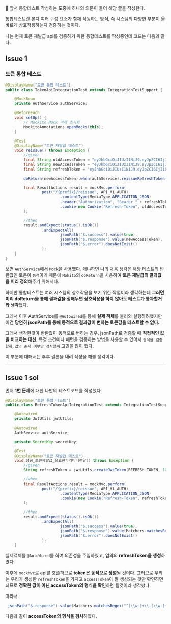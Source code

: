 👋 앞서 통합테스트 작성하는 도중에 하나의 의문이 들어 해당 글을 작성한다.

통합테스트란 본디 여러 구성 요소가 함께 작동하는 방식, 즉 시스템의 다양한 부분이 올바르게 상호작용하는지 검증하는 것이다.

나는 현재 토큰 재발급 api를 검증하기 위한 통합테스트를 작성중인데 코드는 다음과 같다.

## Issue 1

### 토큰 통합 테스트

```java
@DisplayName("토큰 통합 테스트")
public class TokenApiIntegrationTest extends IntegrationTestSupport {

    @MockBean
    private AuthService authService;

    @BeforeEach
    void setUp() {
        // Mockito Mock 객체 초기화
        MockitoAnnotations.openMocks(this);
    }

    @Test
    @DisplayName("토큰 재발급 테스트")
    void reissue() throws Exception {
        //given
        final String oldAccessToken = "eyJhbGciOiJIUzI1NiJ9.eyJpZCI6IjIiLCJyb2xlIjoiUk9MRV9URU1QX1VTRVIiLCJpYXQiOjE3MjE3OTA4MDAsImV4cCI6MTcyMTg3NzIwMCwic3ViIjoicmVmcmVzaC10b2tlbiJ9.6HKNtahwgOXvjrWnyBvYUPSE3rgsxuQ4fNq3BVLIZfw";
        final String newAccessToken = "eyJhbGciOiJIUzI1NiJ9.eyJpZCI6IjIiLCJyb2xlIjoiUk9MRV9URU1QX1VTRVIiLCJpYXQiOjE3MjE3OTA4MDAsImV4cCI6MTcyMTc5MjAwMCwic3ViIjoiYWNjZXNzLXRva2VuIn0.kx6UtcOUhs42OekvwPZPixQZjQAMVTKJEOlzOI__6Tg";
        final String refreshToken = "eyJhbGciOiJIUzI1NiJ9.eyJpZCI6IjIiLCJyb2xlIjoiUk9MRV9URU1QX1VTRVIiLCJpYXQiOjE3MjE3OTA2OTksImV4cCI6MTcyMTc5MTg5OSwic3ViIjoiYWNjZXNzLXRva2VuIn0.PiUaYpSs6d7xi7nv9ufPw-UmbrQSySTjLJ7DJMISD6Y";

        doReturn(newAccessToken).when(authService).reissueRefreshToken(any(HttpServletRequest.class), any(HttpServletResponse.class));

        final ResultActions result = mockMvc.perform(
                post("/{prefix}/reissue", API_V1_AUTH)
                        .contentType(MediaType.APPLICATION_JSON)
                        .header("Authorization", "Bearer " + refreshToken)
                        .cookie(new Cookie("Refresh-Token", oldAccessToken))
        );

        //then
        result.andExpect(status().isOk())
                .andExpectAll(
                        jsonPath("$.success").value(true),
                        jsonPath("$.response").value(newAccessToken),
                        jsonPath("$.error").doesNotExist()
                );
    }
}
```

보면 `AuthService`에서 `Mock`을 사용했다.
왜냐하면 나의 처음 생각은 해당 테스트의 반환값인 토큰이 `동적`이기 때문에 `Mokito`의 `doReturn`을 사용하여 **토큰 재발급의 결과값을 미리 정의**해주기 위해서다.

하지만 통합테스트는 여러 시스템의 상호작용을 보기 위한 작업이라 생각하는데 **그러면 미리 doReturn을 통해 결과값을 정해두면 상호작용을 하지 않아도 테스트가 통과할거라 생각**했다.

그래서 이후 AuthService를 `@Autowired`를 통해 **실제 객체**를 불러와 실행하려했지만 이건 **당연히 jsonPath를 통해 동적으로 결과값이 변하는 토큰값을 테스트할 수 없다.**

그래서 생각한것이 반환값이 동적으로 변하는 경우, jsonPath로 검증할 때 **직접적인 값을 비교하는 대신**, 특정 조건이나 패턴을 검증하는 방법을 사용할 수 있어서 `형식을 검증할까`, `값의 존재 여부만 검사할까` 고민을 많이 했다.

이 부분에 대해서는 추후 결론을 내려 작성을 해볼 생각이다.

___

## Issue 1 sol

먼저 **1번 문제**에 대한 나만의 테스트코드를 작성했다.

```java
@DisplayName("토큰 통합 테스트")
public class RefreshTokenApiIntegrationTest extends IntegrationTestSupport {

    @Autowired
    private JwtUtils jwtUtils;

    @Autowired
    AuthService authService;

    private SecretKey secretKey;

    @Test
    @DisplayName("토큰 재발급 테스트")
    void 성공_토큰재발급_유효한파라미터전달() throws Exception {
        //given
        String refreshToken = jwtUtils.createJwtToken(REFRESH_TOKEN, 10L, "ROLE_TEMP_USER");

        //when
        final ResultActions result = mockMvc.perform(
                post("/{prefix}/reissue", API_V1_AUTH)
                        .contentType(MediaType.APPLICATION_JSON)
                        .cookie(new Cookie("Refresh-Token", refreshToken))
        );

        //then
        result.andExpect(status().isOk())
                .andExpectAll(
                        jsonPath("$.success").value(true),
                        jsonPath("$.response").value(Matchers.matchesRegex("^[\\w-]+\\.[\\w-]+\\.[\\w-]+$")),
                        jsonPath("$.error").doesNotExist()
                );
    }
```

실제객체를 `@AutoWired`를 하여 의존성을 주입하였고, 임의의 **refreshToken을 생성**하였다.

이후에 `mockMvc`로 api를 호출하므로 **token은 동적으로 생성**될 것이다.
그러므로 우리는 우리가 생성한 `refreshToken`을 가지고 `accessToken`이 잘 생성되는 것만 확인하면 되므로 **정확한 값이 아닌
accessToken의 형식을 확인**하면 될것이라 생각했다.

따라서
```java
 jsonPath("$.response").value(Matchers.matchesRegex("^[\\w-]+\\.[\\w-]+\\.[\\w-]+$"))
 ```

다음과 같이 **accessToken의 형식을 검사**하였다.